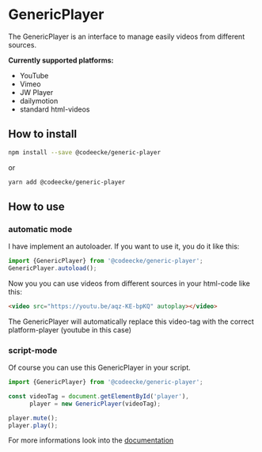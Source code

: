 # GenericPlayer

The GenericPlayer is an interface to manage easily videos from different sources.


__Currently supported platforms:__

* YouTube
* Vimeo
* JW Player
* dailymotion
* standard html-videos

## How to install

```bash
npm install --save @codeecke/generic-player
```

or

```bash
yarn add @codeecke/generic-player
```

## How to use

### automatic mode

I have implement an autoloader. If you want to use it, you do it like this:

```javascript
import {GenericPlayer} from '@codeecke/generic-player';
GenericPlayer.autoload();
```

Now you you can use videos from different sources in your html-code like this:

````html
<video src="https://youtu.be/aqz-KE-bpKQ" autoplay></video>
````

The GenericPlayer will automatically replace this video-tag with the correct platform-player (youtube in this case)

### script-mode

Of course you can use this GenericPlayer in your script.

````javascript
import {GenericPlayer} from '@codeecke/generic-player';

const videoTag = document.getElementById('player'),
      player = new GenericPlayer(videoTag);

player.mute();
player.play();
````

For more informations look into the [documentation](https://github.com/codeecke/generic-player/wiki)